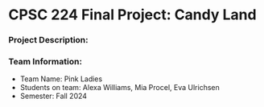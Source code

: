 # CPSC 224 Final Project: Candy Land

### Project Description:


### Team Information:

- Team Name: Pink Ladies
- Students on team: Alexa Williams, Mia Procel, Eva Ulrichsen
- Semester: Fall 2024


